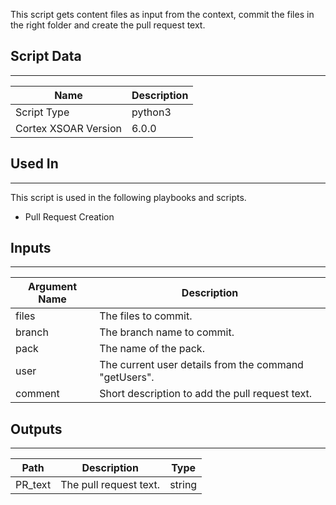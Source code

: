 This script gets content files as input from the context, commit the files in the right folder and create the pull request text.

## Script Data
---

| **Name** | **Description** |
| --- | --- |
| Script Type | python3 |
| Cortex XSOAR Version | 6.0.0 |

## Used In
---
This script is used in the following playbooks and scripts.
* Pull Request Creation

## Inputs
---

| **Argument Name** | **Description** |
| --- | --- |
| files | The files to commit. |
| branch | The branch name to commit. |
| pack | The name of the pack. |
| user | The current user details from the command "getUsers". |
| comment | Short description to add the pull request text. |

## Outputs
---

| **Path** | **Description** | **Type** |
| --- | --- | --- |
| PR_text | The pull request text. | string |
